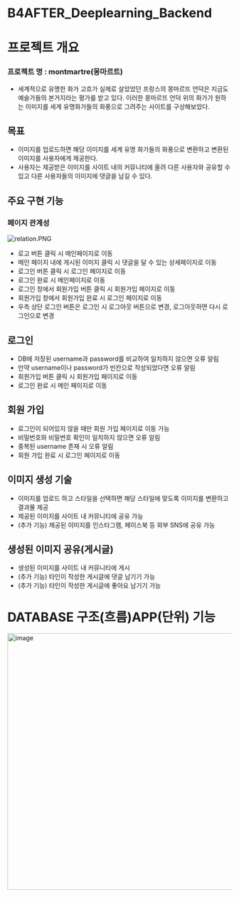 # B4AFTER_Deeplearning_Backend

# 프로젝트 개요

### 프로젝트 명 : montmartre(몽마르트)

- 세계적으로 유명한 화가 고흐가 실제로 살았었던 프랑스의 몽마르뜨 언덕은 지금도 예술가들의 본거지라는 평가를 받고 있다. 이러한 몽마르뜨 언덕 위의 화가가 원하는 이미지를 세계 유명화가들의 화풍으로 그려주는 사이트를 구상해보았다.

## 목표

- 이미지를 업로드하면 해당 이미지를 세계 유명 화가들의 화풍으로 변환하고 변환된 이미지를 사용자에게 제공한다.
- 사용자는 제공받은 이미지를 사이트 내의 커뮤니티에 올려 다른 사용자와 공유할 수 있고 다른 사용자들의 이미지에 댓글을 남길 수 있다.


## 주요 구현 기능

### 페이지 관계성

![relation.PNG](https://s3-us-west-2.amazonaws.com/secure.notion-static.com/8cdd08f2-dbe0-4a94-b8a3-c01839ba8529/relation.png)

- 로고 버튼 클릭 시 메인페이지로 이동
- 메인 페이지 내에 게시된 이미지 클릭 시 댓글을 달 수 있는 상세페이지로 이동
- 로그인 버튼 클릭 시 로그인 페이지로 이동
- 로그인 완료 시 메인페이지로 이동
- 로그인 창에서 회원가입 버튼 클릭 시 회원가입 페이지로 이동
- 회원가입 창에서 회원가입 완료 시 로그인 페이지로 이동
- 우측 상단 로그인 버튼은 로그인 시 로그아웃 버튼으로 변경, 로그아웃하면 다시 로그인으로 변경

## 로그인

- DB에 저장된 username과 password를 비교하여 일치하지 않으면 오류 알림
- 만약 username이나 password가 빈칸으로 작성되었다면 오류 알림
- 회원가입 버튼 클릭 시 회원가입 페이지로 이동
- 로그인 완료 시 메인 페이지로 이동

## 회원 가입

- 로그인이 되어있지 않을 때만 회원 가입 페이지로 이동 가능
- 비밀번호와 비밀번호 확인이 일치하지 않으면 오류 알림
- 중복된 username 존재 시 오류 알림
- 회원 가입 완료 시 로그인 페이지로 이동

## 이미지 생성 기술


- 이미지를 업로드 하고 스타일을 선택하면 해당 스타일에 맞도록 이미지를 변환하고 결과물 제공
- 제공된 이미지를 사이트 내 커뮤니티에 공유 가능
- (추가 기능) 제공된 이미지를 인스타그램, 페이스북 등 외부 SNS에 공유 가능

## 생성된 이미지 공유(게시글)
- 생성된 이미지를 사이트 내 커뮤니티에 게시
- (추가 기능) 타인이 작성한 게시글에 댓글 남기기 가능
- (추가 기능) 타인이 작성한 게시글에 좋아요 남기기 가능

# DATABASE 구조(흐름)APP(단위) 기능
<img width="577" alt="image" src="https://user-images.githubusercontent.com/112548916/204193485-2f558f24-419b-4144-b839-8506bd296d86.png">

